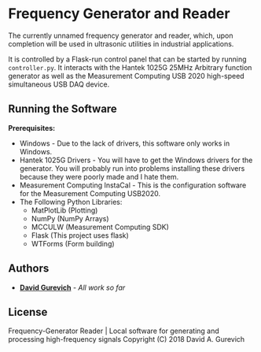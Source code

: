 # Frequency Generator and Reader

The currently unnamed frequency generator and reader, which, upon completion will be used in ultrasonic utilities in industrial applications.

It is controlled by a Flask-run control panel that can be started by running ```controller.py```.
It interacts with the Hantek 1025G 25MHz Arbitrary function generator as well as the Measurement Computing USB 2020 high-speed simultaneous USB DAQ device.

## Running the Software

**Prerequisites:**
* Windows - Due to the lack of drivers, this software only works in Windows.
* Hantek 1025G Drivers - You will have to get the Windows drivers for the generator. You will probably run into problems installing these drivers because they were poorly made and I hate them.
* Measurement Computing InstaCal - This is the configuration software for the Measurement Computing USB2020.
* The Following Python Libraries:
  * MatPlotLib (Plotting)
  * NumPy      (NumPy Arrays)
  * MCCULW     (Measurement Computing SDK)
  * Flask      (This project uses flask)
  * WTForms    (Form building)

## Authors

* [**David Gurevich**](https://github.com/davidgur) - *All work so far*

## License

Frequency-Generator Reader | Local software for generating and processing high-frequency signals
Copyright (C) 2018  David A. Gurevich
